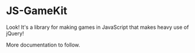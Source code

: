 # JS-GameKit #

Look! It's a library for making games in JavaScript that makes heavy use of jQuery!

More documentation to follow.